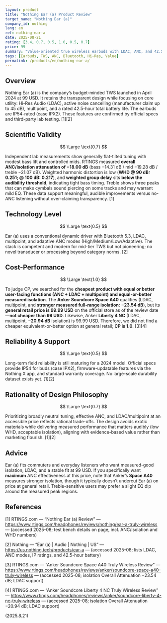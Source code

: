 ```yaml
---
layout: product
title: "Nothing Ear (a) Product Review"
target_name: "Nothing Ear (a)"
company_id: nothing
lang: en
ref: nothing-ear-a
date: 2025-08-21
rating: [3.4, 0.7, 0.5, 1.0, 0.5, 0.7]
price: 99
summary: "Value-oriented true wireless earbuds with LDAC, ANC, and 42.5-hour total battery life; solid measured isolation with some treble peaks that may benefit from EQ."
tags: [Earbuds, TWS, ANC, Bluetooth, Hi-Res, Value]
permalink: /products/en/nothing-ear-a/
---
```


## Overview

Nothing Ear (a) is the company’s budget-minded TWS launched in April 2024 at 99 USD. It retains the transparent design while focusing on core utility: Hi-Res Audio (LDAC), active noise cancelling (manufacturer claim up to 45 dB), multipoint, and a rated 42.5-hour total battery life. The earbuds are IP54-rated (case IPX2). These features are confirmed by official specs and third-party lab testing. [1][2]

## Scientific Validity

$$ \Large \text{0.7} $$

Independent lab measurements show generally flat-tilted tuning with modest bass lift and controlled mids. RTINGS measured **overall ANC/isolation attenuation of −18.00 dB** (bass −14.31 dB / mid −19.28 dB / treble −21.07 dB). Weighted harmonic distortion is low (**WHD @ 90 dB: 0.251; @ 100 dB: 0.217**), and **weighted group delay** sits **below the audibility threshold**, indicating tight bass timing. Treble shows three peaks that can make cymbals sound piercing on some tracks and may warrant mild EQ. These data support meaningful, audible improvements versus no-ANC listening without over-claiming transparency. [1]

## Technology Level

$$ \Large \text{0.5} $$

Ear (a) uses a conventional dynamic driver with Bluetooth 5.3, LDAC, multipoint, and adaptive ANC modes (High/Medium/Low/Adaptive). The stack is competent and modern for mid-tier TWS but not pioneering; no novel transducer or processing beyond category norms. [2]

## Cost-Performance

$$ \Large \text{1.0} $$

To judge CP, we searched for the **cheapest product with equal or better user-facing functions (ANC + LDAC + multipoint) and equal-or-better measured isolation**. The **Anker Soundcore Space A40** qualifies (LDAC, multipoint, and **stronger measured full-range isolation: −23.54 dB**), but its **general retail price is 99.99 USD** on the official store as of the review date—**not cheaper than 99 USD**. Likewise, Anker **Liberty 4 NC** (LDAC, multipoint, **−20.94 dB** isolation) is 99.99 USD. Therefore, we did not find a cheaper equivalent-or-better option at general retail; **CP is 1.0**. [3][4]

## Reliability & Support

$$ \Large \text{0.5} $$

Long-term field reliability is still maturing for a 2024 model. Official specs provide IP54 for buds (case IPX2), firmware-updatable features via the Nothing X app, and standard warranty coverage. No large-scale durability dataset exists yet. [1][2]

## Rationality of Design Philosophy

$$ \Large \text{0.7} $$

Prioritizing broadly neutral tuning, effective ANC, and LDAC/multipoint at an accessible price reflects rational trade-offs. The design avoids exotic materials while delivering measured performance that matters audibly (low WHD, acceptable isolation), aligning with evidence-based value rather than marketing flourish. [1][2]

## Advice

Ear (a) fits commuters and everyday listeners who want measured-good isolation, LDAC, and a stable fit at 99 USD. If you specifically want **maximum** ANC effectiveness at this price, note that Anker’s **Space A40** measures stronger isolation, though it typically doesn’t undercut Ear (a) on price at general retail. Treble-sensitive users may prefer a slight EQ dip around the measured peak regions.

## References

[1] RTINGS.com — “Nothing Ear (a) Review” — https://www.rtings.com/headphones/reviews/nothing/ear-a-truly-wireless — (accessed 2025-08; test bench details on page, incl. ANC/isolation and WHD numbers)

[2] Nothing — “Ear (a) | Audio | Nothing | US” — https://us.nothing.tech/products/ear-a — (accessed 2025-08; lists LDAC, ANC modes, IP ratings, and 42.5-hour battery)

[3] RTINGS.com — “Anker Soundcore Space A40 Truly Wireless Review” — https://www.rtings.com/headphones/reviews/anker/soundcore-space-a40-truly-wireless — (accessed 2025-08; isolation Overall Attenuation −23.54 dB; LDAC support)

[4] RTINGS.com — “Anker Soundcore Liberty 4 NC Truly Wireless Review” — https://www.rtings.com/headphones/reviews/anker/soundcore-liberty-4-nc-truly-wireless — (accessed 2025-08; isolation Overall Attenuation −20.94 dB; LDAC support)

(2025.8.21)

